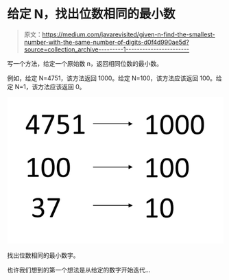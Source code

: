 # 给定 N，找出位数相同的最小数

> 原文：<https://medium.com/javarevisited/given-n-find-the-smallest-number-with-the-same-number-of-digits-d0f4d990ae5d?source=collection_archive---------1----------------------->

写一个方法，给定一个原始数 n，返回相同位数的最小数。

例如，给定 N=4751，该方法返回 1000。给定 N=100，该方法应该返回 100。给定 N=1，该方法应该返回 0。

[![](img/886e6ee58b2b903638bf01906aa4b8d2.png)](https://www.java67.com/2018/06/data-structure-and-algorithm-interview-questions-programmers.html)

找出位数相同的最小数字。

也许我们想到的第一个想法是从给定的数字开始迭代…